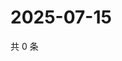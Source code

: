 # 2025-07-15

共 0 条

<!-- BEGIN ZHIHUVIDEO -->
<!-- 最后更新时间 Tue Jul 15 2025 14:18:47 GMT+0800 (China Standard Time) -->

<!-- END ZHIHUVIDEO -->
